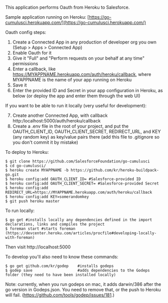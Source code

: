 This application performs Oauth from Heroku to Salesforce.

Sample application running on Heroku: [https://go-cumulusci.herokuapp.com/](https://go-cumulusci.herokuapp.com/)

Oauth config steps:

 1. Create a Connected App in any production of developer org you own (Setup > Apps > Connected App)
 2. Enable Oauth for it
 3. Give it "Full" and "Perform requests on your behalf at any time" permissions
 4. Enter a callback, like https://MYAPPNAME.herokuapp.com/auth/heroku/callback, where MYAPPNAME is the name of your app running on Heroku
 5. Save it
 6. Enter the provided ID and Secret in your app configuration in Heroku, as below (or deploy the app and enter them through the web UI)

 If you want to be able to run it locally (very useful for development):

 7. Create another Connected App, with callback http:/localhost:5000/auth/heroku/callback
 8. Create a .env file in the root of your project, and put the OAUTH_CLIENT_ID, OAUTH_CLIENT_SECRET, REDIRECT_URL, and KEY (any random key) as key/value pairs there (add this file to .gitignore so you don't commit it by mistake)

To deploy to Heroku:

```
$ git clone https://github.com/SalesforceFoundation/go-cumulusci
$ cd go-cumulusci/
$ heroku create MYAPPNAME -b https://github.com/kr/heroku-buildpack-go.git
$ heroku config:add OAUTH_CLIENT_ID= #Salesforce-provided ID
$ heroku config:add OAUTH_CLIENT_SECRET= #Salesforce-provided Secret
$ heroku config:add REDIRECT_URL=https://MYAPPNAME.herokuapp.com/auth/heroku/callback
$ heroku config:add KEY=somerandomkey
$ git push heroku master
```

To run locally:

```
$ go get #installs locally any dependencies defined in the import declarations, links and compiles the project
$ foreman start #starts foreman (https://devcenter.heroku.com/articles/procfile#developing-locally-with-foreman)
```
Then visit http://localhost:5000

To develop you'll also need to know these commands:

```					 	
$ go get github.com/kr/godep 	#installs godeps
$ godep save 					#adds dependencies to the Godeps folder (they need to have been installed locally)
```

Note: currently, when you run godeps on mac, it adds darwin/386 after the go version in Godeps.json. You need to remove that, or the push to Heroku will fail. (https://github.com/tools/godep/issues/181.)